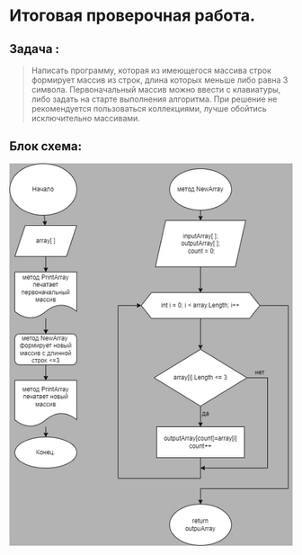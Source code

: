 # Итоговая проверочная работа.
## Задача :

>Написать программу, которая из имеющегося массива строк формирует массив из строк, длина которых меньше либо равна 3 символа. Первоначальный массив можно ввести с клавиатуры, либо задать на старте выполнения алгоритма. При решение не рекомендуется пользоваться коллекциями, лучше обойтись исключительно массивами.

## Блок схема:
 
![Блок схема](https://github.com/YaniMaru/FinalWork/blob/main/BlockDiagram/algorithm.jpg?raw=true)